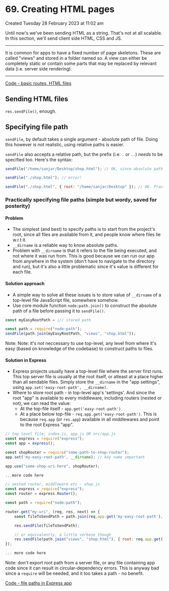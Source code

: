 # 69. Creating HTML pages
Created Tuesday 28 February 2023 at 11:02 am

Until now's we've been sending HTML as a string. That's not at all scalable. In this section, we'll send client side HTML, CSS and JS.

---
It is common for apps to have a fixed number of page skeletons. These are called "views" and stored in a folder named so. A view can either be completely static or contain some parts that may be replaced by relevant data (i.e. server side rendering).

---
[Code - basic routes, HTML files](https://github.com/exemplar-codes/traditional-web-app-express/commit/832b70455ac0e57e18c38f0a32dd69d04a6f1df3)

## Sending HTML files
`res.sendFile()`, enough.

## Specifying file path
`sendFile`, by default takes a single argument - absolute path of file. Doing this however is not realistic, using relative paths is easier.

`sendFile` also accepts a relative path, but the prefix (i.e. `.` or `..`) *needs* to be specified too. Here's the syntax:
```js
sendFile("/home/sanjar/Desktop/shop.html"); // OK, since absolute path

sendFile("./shop.html"); // error!

sendFile("./shop.html", { root: "/home/sanjar/Desktop" }); // OK. Practical to use.
```

### Practically specifying file paths (simple but wordy, saved for posterity)
#### Problem
- The simplest (and best) to specify paths is to start from the project's root, since all files are available from it, and people know where files lie w.r.t it.
- `__dirname` is a reliable way to know absolute paths.
- Problem with `__dirname` is that it refers to the file being executed, and not where it was run from. This is good because we can run our app from anywhere in the system (don't have to navigate to the directory and run), but it's also a little problematic since it's value is different for each file.

#### Solution approach
- A simple way to solve all these issues is to store value of `__dirname` of a top-level file JavaScript file, somewhere somehow.
- Use core module function `node:path.join()` to construct the absolute path of a file before passing it to `sendFile()`.
```js
const myEasyRootPath = ;// stored path

const path = require("node:path");
sendFile(path.join(myEasyRootPath, "views", "shop.html"));
```

Note: Note: it's not neccessary to use top-level, any level from where it's easy (based on knowledge of the codebase) to construct paths to files.

#### Solution in Express
- Express projects usually have a top-level file where the server first runs. This top server file is usually at the root itself, or atleast at a place higher than all sendable files. Simply store the `__dirname` in the "app settings", using `app.set('easy-root-path', __dirname)`.
- Where to store root path - in top-level app's 'settings'. And since the root "app" is available  to every middleware, including routers (nested or not), we can read the value:
	- At the top-file itself - `app.get('easy-root-path')`
	- At a place below top-file - `req.app.get('easy-root-path')`. This is because `req.app` (or `res.app`) available in all middlewares and point to the root Express "app".

```js
// top level file, index.js, app.js OR src/app.js
const express = require("express");
const app = express();

const shopRouter = require("some-path-to-shop-router");
app.set('my-easy-root-path', __dirname); // key name important

app.use("some-shop-uri-here", shopRouter);

...more code here
```

```js
// nested router, middleware etc - shop.js
const express = require("express");
const router = express.Router();

const path = require("node:path");

router.get("my-uri", (req, res, next) => {
	const fileToSendPath = path.join(req.app.get('my-easy-root-path'), "views", "shop.html");

	res.sendFile(fileToSendPath);

	// or equivalently, a little verbose though
	res.sendFile(path.join("views", "shop.html"), { root: req.app.get('my-easy-root-path') });
});

... more code here
```
Note: don't export root path from a server file, or any file containing app code since it can result in circular-dependency errors. This is anyway bad since a `require` will be needed, and it too takes a path - no benefit.

[Code - file paths in Express app](https://github.com/exemplar-codes/traditional-web-app-express/commit/a448f3db4fe924b61ad5b4f1db03ff60442d9c90)
